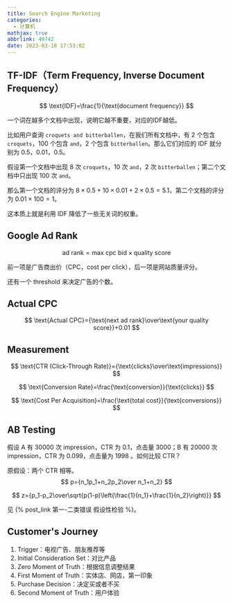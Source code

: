 ```yaml
---
title: Search Engine Marketing
categories:
  - 计算机
mathjax: true
abbrlink: 49742
date: 2023-03-18 17:53:02
---
```


## TF-IDF（Term Frequency, Inverse Document Frequency）

$$
\text{IDF}=\frac{1}{\text{document frequency}}
$$

一个词在越多个文档中出现，说明它越不重要，对应的IDF越低。

<!--more-->

比如用户查询 `croquets and bitterballen`，在我们所有文档中，有 2 个包含 `croquets`，100 个包含 `and`，2 个包含 `bitterballen`。那么它们对应的 IDF 就分别为 0.5，0.01，0.5。

假设第一个文档中出现 8 次 `croquets`，10 次 `and`，2 次 `bitterballen`；第二个文档中只出现 100 次 `and`。

那么第一个文档的评分为 $8\times 0.5 + 10\times 0.01 + 2\times 0.5=5.1$，第二个文档的评分为 $0.01\times 100=1$。

这本质上就是利用 IDF 降低了一些无关词的权重。

## Google Ad Rank

$$
\text{ad rank}=\text{max cpc bid}\times\text{quality score}
$$

前一项是广告商出价（CPC，cost per click），后一项是网站质量评分。

还有一个 threshold 来决定广告的个数。

## Actual CPC

$$
\text{Actual CPC}={\text{next ad rank}\over\text{your quality score}}+0.01
$$

## Measurement

$$
\text{CTR (Click-Through Rate)}={\text{clicks}\over\text{impressions}}
$$

$$
\text{Conversion Rate}=\frac{\text{conversion}}{\text{clicks}}
$$

$$
\text{Cost Per Acquisition}=\frac{\text{total cost}}{\text{conversions}}
$$

## AB Testing

假设 A 有 30000 次 impression，CTR 为 0.1，点击量 3000；B 有 20000 次 impression，CTR 为 0.099，点击量为 1998 。如何比较 CTR？

原假设：两个 CTR 相等。
$$
p={n_1p_1+n_2p_2\over n_1+n_2}
$$

$$
z={p_1-p_2\over\sqrt{p(1-p)\left(\frac{1}{n_1}+\frac{1}{n_2}\right)}}
$$

见 {% post_link 第一-二类错误 假设性检验 %}。

## Customer's Journey

1. Trigger：电视广告、朋友推荐等
2. Initial Consideration Set：对比产品
3. Zero Moment of Truth：根据信息调整结果
4. First Moment of Truth：实体店、网店，第一印象
5. Purchase Decision：决定买或者不买
6. Second Moment of Truth：用户体验
